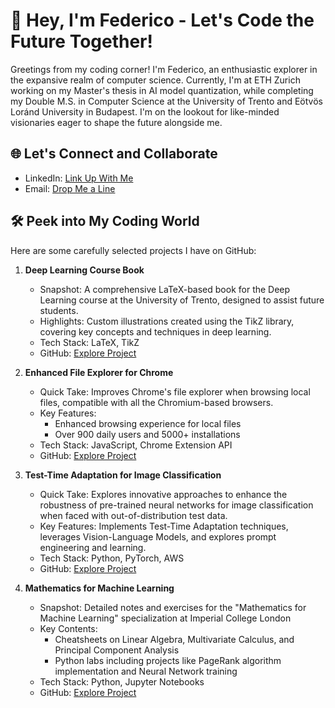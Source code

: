 # 👋 Hey, I'm Federico - Let's Code the Future Together!

Greetings from my coding corner! I'm Federico, an enthusiastic explorer in the expansive realm of computer science. Currently, I'm at ETH Zurich working on my Master's thesis in AI model quantization, while completing my Double M.S. in Computer Science at the University of Trento and Eötvös Loránd University in Budapest. I'm on the lookout for like-minded visionaries eager to shape the future alongside me.

## 🌐 Let's Connect and Collaborate

- LinkedIn: [Link Up With Me](https://www.linkedin.com/in/federicobrancasi/)
- Email: [Drop Me a Line](mailto:federicobrancasi@gmail.com)

## 🛠️ Peek into My Coding World

Here are some carefully selected projects I have on GitHub:

1. **Deep Learning Course Book**
   - Snapshot: A comprehensive LaTeX-based book for the Deep Learning course at the University of Trento, designed to assist future students.
   - Highlights: Custom illustrations created using the TikZ library, covering key concepts and techniques in deep learning.
   - Tech Stack: LaTeX, TikZ
   - GitHub: [Explore Project](https://github.com/federicobrancasi/Deep-Learning)

2. **Enhanced File Explorer for Chrome**
   - Quick Take: Improves Chrome's file explorer when browsing local files, compatible with all the Chromium-based browsers.
   - Key Features: 
     - Enhanced browsing experience for local files
     - Over 900 daily users and 5000+ installations
   - Tech Stack: JavaScript, Chrome Extension API
   - GitHub: [Explore Project](https://github.com/federicobrancasi/Enhanced-File-Explorer-for-Chrome)

3. **Test-Time Adaptation for Image Classification**
   - Quick Take: Explores innovative approaches to enhance the robustness of pre-trained neural networks for image classification when faced with out-of-distribution test data.
   - Key Features: Implements Test-Time Adaptation techniques, leverages Vision-Language Models, and explores prompt engineering and learning.
   - Tech Stack: Python, PyTorch, AWS
   - GitHub: [Explore Project](https://github.com/federicobrancasi/Test-Time-Adaptation-for-Image-Classification)
  
4. **Mathematics for Machine Learning**
   - Snapshot: Detailed notes and exercises for the "Mathematics for Machine Learning" specialization at Imperial College London
   - Key Contents: 
     - Cheatsheets on Linear Algebra, Multivariate Calculus, and Principal Component Analysis
     - Python labs including projects like PageRank algorithm implementation and Neural Network training
   - Tech Stack: Python, Jupyter Notebooks
   - GitHub: [Explore Project](https://github.com/federicobrancasi/Mathematics)
